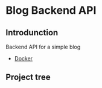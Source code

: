 # Blog Backend API

## Introdunction
Backend API for a simple blog

* [Docker](https://www.docker.com)


## Project tree
